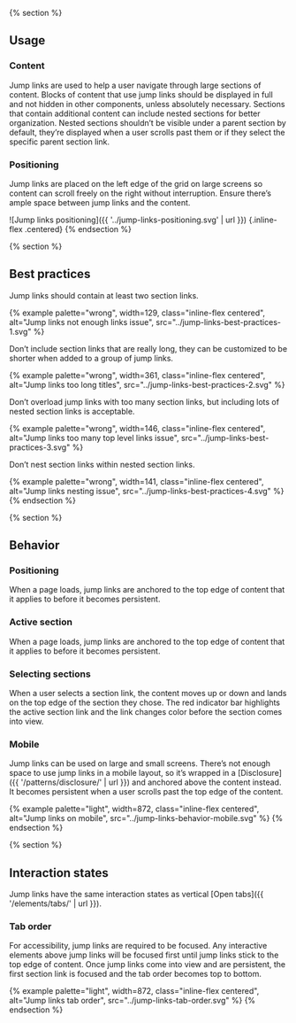 {% section %}
  ## Usage

  ### Content
  Jump links are used to help a user navigate through large sections of content. 
  Blocks of content that use jump links should be displayed in full and not 
  hidden in other components, unless absolutely necessary. Sections that contain 
  additional content can include nested sections for better organization. Nested 
  sections shouldn’t be visible under a parent section by default, they’re 
  displayed when a user scrolls past them or if they select the specific parent 
  section link.

  ### Positioning

  Jump links are placed on the left edge of the grid on large screens so content 
  can scroll freely on the right without interruption. Ensure there’s ample 
  space between jump links and the content.

  ![Jump links positioning]({{ '../jump-links-positioning.svg' | 
  url }}) {.inline-flex .centered}
{% endsection %}

{% section %}
  ## Best practices

  Jump links should contain at least two section links.

  {% example palette="wrong",
             width=129,
             class="inline-flex centered",
             alt="Jump links not enough links issue",
             src="../jump-links-best-practices-1.svg" %}

  Don’t include section links that are really long, they can be customized to be 
  shorter when added to a group of jump links.

  {% example palette="wrong",
             width=361,
             class="inline-flex centered",
             alt="Jump links too long titles",
             src="../jump-links-best-practices-2.svg" %}

  Don’t overload jump links with too many section links, but including lots 
  of nested section links is acceptable.

  {% example palette="wrong",
             width=146,
             class="inline-flex centered",
             alt="Jump links too many top level links issue",
             src="../jump-links-best-practices-3.svg" %}

  Don’t nest section links within nested section links.

  {% example palette="wrong",
             width=141,
             class="inline-flex centered",
             alt="Jump links nesting issue",
             src="../jump-links-best-practices-4.svg" %}
{% endsection %}


{% section %}
  ## Behavior

  ### Positioning
  When a page loads, jump links are anchored to the top edge of content that it 
  applies to before it becomes persistent.

  ### Active section
  When a page loads, jump links are anchored to the top edge of content that it 
  applies to before it becomes persistent.

  ### Selecting sections
  When a user selects a section link, the content moves up or down and lands on 
  the top edge of the section they chose. The red indicator bar highlights the 
  active section link and the link changes color before the section comes into 
  view.

  ### Mobile
  Jump links can be used on large and small screens. There’s not enough space to 
  use jump links in a mobile layout, so it’s wrapped in a [Disclosure]({{ 
  '/patterns/disclosure/' | url }}) and anchored above the content instead. It 
  becomes persistent when a user scrolls past the top edge of the content.

  {% example palette="light",
             width=872,
             class="inline-flex centered",
             alt="Jump links on mobile",
             src="../jump-links-behavior-mobile.svg" %}
{% endsection %}

{% section %}
  ## Interaction states

  Jump links have the same interaction states as vertical [Open tabs]({{ 
  '/elements/tabs/' | url }}).

  ### Tab order
  For accessibility, jump links are required to be focused. Any interactive 
  elements above jump links will be focused first until jump links stick to the 
  top edge of content. Once jump links come into view and are persistent, the 
  first section link is focused and the tab order becomes top to bottom.

  {% example palette="light",
             width=872,
             class="inline-flex centered",
             alt="Jump links tab order",
             src="../jump-links-tab-order.svg" %}
{% endsection %}

